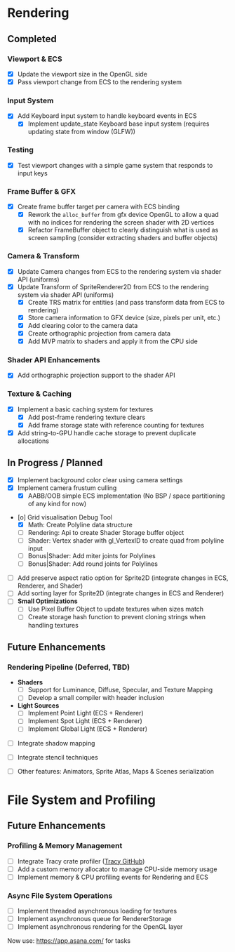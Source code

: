# Rendering

## Completed

### Viewport & ECS
- [X] Update the viewport size in the OpenGL side
- [X] Pass viewport change from ECS to the rendering system

### Input System
- [X] Add Keyboard input system to handle keyboard events in ECS
	- [X] Implement update_state Keyboard base input system (requires updating state from window (GLFW))

### Testing
- [X] Test viewport changes with a simple game system that responds to input keys

### Frame Buffer & GFX
- [x] Create frame buffer target per camera with ECS binding
	- [X] Rework the `alloc_buffer` from gfx device OpenGL to allow a quad with no indices for rendering the screen shader with 2D vertices
	- [X] Refactor FrameBuffer object to clearly distinguish what is used as screen sampling (consider extracting shaders and buffer objects)

### Camera & Transform
- [X] Update Camera changes from ECS to the rendering system via shader API (uniforms)
- [X] Update Transform of SpriteRenderer2D from ECS to the rendering system via shader API (uniforms)
	- [X] Create TRS matrix for entities (and pass transform data from ECS to rendering)
	- [X] Store camera information to GFX device (size, pixels per unit, etc.)
	- [X] Add clearing color to the camera data
	- [X] Create orthographic projection from camera data
	- [X] Add MVP matrix to shaders and apply it from the CPU side

### Shader API Enhancements
- [X] Add orthographic projection support to the shader API

### Texture & Caching
- [X] Implement a basic caching system for textures
	- [X] Add post-frame rendering texture clears
	- [X] Add frame storage state with reference counting for textures
- [X] Add string-to-GPU handle cache storage to prevent duplicate allocations

## In Progress / Planned

- [X] Implement background color clear using camera settings
- [x] Implement camera frustum culling
  - [x] AABB/OOB simple ECS implementation (No BSP / space partitioning of any kind for now)
- [o] Grid visualisation Debug Tool
  - [x] Math: Create Polyline data structure
  - [ ] Rendering: Api to create Shader Storage buffer object
  - [ ] Shader: Vertex shader with gl_VertexID to create quad from polyline input
  - [ ] Bonus|Shader: Add miter joints for Polylines
  - [ ] Bonus|Shader: Add round joints for Polylines
- [ ] Add preserve aspect ratio option for Sprite2D (integrate changes in ECS, Renderer, and Shader)
- [ ] Add sorting layer for Sprite2D (integrate changes in ECS and Renderer)
- [ ] **Small Optimizations**
	- [ ] Use Pixel Buffer Object to update textures when sizes match
	- [ ] Create storage hash function to prevent cloning strings when handling textures

## Future Enhancements

### Rendering Pipeline (Deferred, TBD)
- **Shaders**
	- [ ] Support for Luminance, Diffuse, Specular, and Texture Mapping
	- [ ] Develop a small compiler with header inclusion
- **Light Sources**
	- [ ] Implement Point Light (ECS + Renderer)
	- [ ] Implement Spot Light (ECS + Renderer)
	- [ ] Implement Global Light (ECS + Renderer)
- [ ] Integrate shadow mapping
- [ ] Integrate stencil techniques

- [ ] Other features: Animators, Sprite Atlas, Maps & Scenes serialization

# File System and Profiling

## Future Enhancements

### Profiling & Memory Management
- [ ] Integrate Tracy crate profiler ([Tracy GitHub](https://github.com/wolfpld/tracy?tab=readme-ov-file))
- [ ] Add a custom memory allocator to manage CPU-side memory usage
- [ ] Implement memory & CPU profiling events for Rendering and ECS

### Async File System Operations
- [ ] Implement threaded asynchronous loading for textures
- [ ] Implement asynchronous queue for RendererStorage
- [ ] Implement asynchronous rendering for the OpenGL layer

Now use: https://app.asana.com/ for tasks